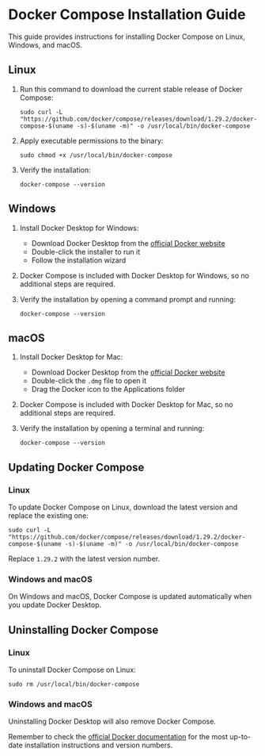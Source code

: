 # Docker Compose Installation Guide

This guide provides instructions for installing Docker Compose on Linux, Windows, and macOS.

## Linux

1. Run this command to download the current stable release of Docker Compose:

   ```
   sudo curl -L "https://github.com/docker/compose/releases/download/1.29.2/docker-compose-$(uname -s)-$(uname -m)" -o /usr/local/bin/docker-compose
   ```

2. Apply executable permissions to the binary:

   ```
   sudo chmod +x /usr/local/bin/docker-compose
   ```

3. Verify the installation:

   ```
   docker-compose --version
   ```

## Windows

1. Install Docker Desktop for Windows:
   - Download Docker Desktop from the [official Docker website](https://www.docker.com/products/docker-desktop)
   - Double-click the installer to run it
   - Follow the installation wizard

2. Docker Compose is included with Docker Desktop for Windows, so no additional steps are required.

3. Verify the installation by opening a command prompt and running:

   ```
   docker-compose --version
   ```

## macOS

1. Install Docker Desktop for Mac:
   - Download Docker Desktop from the [official Docker website](https://www.docker.com/products/docker-desktop)
   - Double-click the `.dmg` file to open it
   - Drag the Docker icon to the Applications folder

2. Docker Compose is included with Docker Desktop for Mac, so no additional steps are required.

3. Verify the installation by opening a terminal and running:

   ```
   docker-compose --version
   ```

## Updating Docker Compose

### Linux

To update Docker Compose on Linux, download the latest version and replace the existing one:

```
sudo curl -L "https://github.com/docker/compose/releases/download/1.29.2/docker-compose-$(uname -s)-$(uname -m)" -o /usr/local/bin/docker-compose
```

Replace `1.29.2` with the latest version number.

### Windows and macOS

On Windows and macOS, Docker Compose is updated automatically when you update Docker Desktop.

## Uninstalling Docker Compose

### Linux

To uninstall Docker Compose on Linux:

```
sudo rm /usr/local/bin/docker-compose
```

### Windows and macOS

Uninstalling Docker Desktop will also remove Docker Compose.

Remember to check the [official Docker documentation](https://docs.docker.com/compose/install/) for the most up-to-date installation instructions and version numbers.
